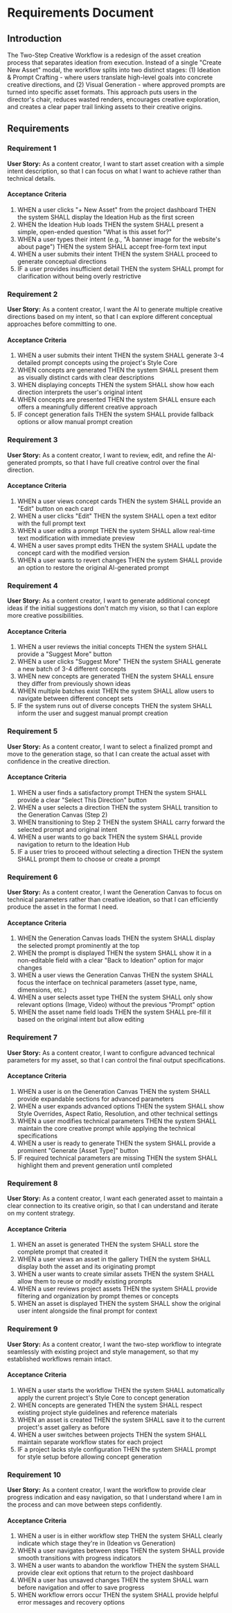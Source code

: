 # Requirements Document

## Introduction

The Two-Step Creative Workflow is a redesign of the asset creation process that separates ideation from execution. Instead of a single "Create New Asset" modal, the workflow splits into two distinct stages: (1) Ideation & Prompt Crafting - where users translate high-level goals into concrete creative directions, and (2) Visual Generation - where approved prompts are turned into specific asset formats. This approach puts users in the director's chair, reduces wasted renders, encourages creative exploration, and creates a clear paper trail linking assets to their creative origins.

## Requirements

### Requirement 1

**User Story:** As a content creator, I want to start asset creation with a simple intent description, so that I can focus on what I want to achieve rather than technical details.

#### Acceptance Criteria

1. WHEN a user clicks "+ New Asset" from the project dashboard THEN the system SHALL display the Ideation Hub as the first screen
2. WHEN the Ideation Hub loads THEN the system SHALL present a simple, open-ended question "What is this asset for?"
3. WHEN a user types their intent (e.g., "A banner image for the website's about page") THEN the system SHALL accept free-form text input
4. WHEN a user submits their intent THEN the system SHALL proceed to generate conceptual directions
5. IF a user provides insufficient detail THEN the system SHALL prompt for clarification without being overly restrictive

### Requirement 2

**User Story:** As a content creator, I want the AI to generate multiple creative directions based on my intent, so that I can explore different conceptual approaches before committing to one.

#### Acceptance Criteria

1. WHEN a user submits their intent THEN the system SHALL generate 3-4 detailed prompt concepts using the project's Style Core
2. WHEN concepts are generated THEN the system SHALL present them as visually distinct cards with clear descriptions
3. WHEN displaying concepts THEN the system SHALL show how each direction interprets the user's original intent
4. WHEN concepts are presented THEN the system SHALL ensure each offers a meaningfully different creative approach
5. IF concept generation fails THEN the system SHALL provide fallback options or allow manual prompt creation

### Requirement 3

**User Story:** As a content creator, I want to review, edit, and refine the AI-generated prompts, so that I have full creative control over the final direction.

#### Acceptance Criteria

1. WHEN a user views concept cards THEN the system SHALL provide an "Edit" button on each card
2. WHEN a user clicks "Edit" THEN the system SHALL open a text editor with the full prompt text
3. WHEN a user edits a prompt THEN the system SHALL allow real-time text modification with immediate preview
4. WHEN a user saves prompt edits THEN the system SHALL update the concept card with the modified version
5. WHEN a user wants to revert changes THEN the system SHALL provide an option to restore the original AI-generated prompt

### Requirement 4

**User Story:** As a content creator, I want to generate additional concept ideas if the initial suggestions don't match my vision, so that I can explore more creative possibilities.

#### Acceptance Criteria

1. WHEN a user reviews the initial concepts THEN the system SHALL provide a "Suggest More" button
2. WHEN a user clicks "Suggest More" THEN the system SHALL generate a new batch of 3-4 different concepts
3. WHEN new concepts are generated THEN the system SHALL ensure they differ from previously shown ideas
4. WHEN multiple batches exist THEN the system SHALL allow users to navigate between different concept sets
5. IF the system runs out of diverse concepts THEN the system SHALL inform the user and suggest manual prompt creation

### Requirement 5

**User Story:** As a content creator, I want to select a finalized prompt and move to the generation stage, so that I can create the actual asset with confidence in the creative direction.

#### Acceptance Criteria

1. WHEN a user finds a satisfactory prompt THEN the system SHALL provide a clear "Select This Direction" button
2. WHEN a user selects a direction THEN the system SHALL transition to the Generation Canvas (Step 2)
3. WHEN transitioning to Step 2 THEN the system SHALL carry forward the selected prompt and original intent
4. WHEN a user wants to go back THEN the system SHALL provide navigation to return to the Ideation Hub
5. IF a user tries to proceed without selecting a direction THEN the system SHALL prompt them to choose or create a prompt

### Requirement 6

**User Story:** As a content creator, I want the Generation Canvas to focus on technical parameters rather than creative ideation, so that I can efficiently produce the asset in the format I need.

#### Acceptance Criteria

1. WHEN the Generation Canvas loads THEN the system SHALL display the selected prompt prominently at the top
2. WHEN the prompt is displayed THEN the system SHALL show it in a non-editable field with a clear "Back to Ideation" option for major changes
3. WHEN a user views the Generation Canvas THEN the system SHALL focus the interface on technical parameters (asset type, name, dimensions, etc.)
4. WHEN a user selects asset type THEN the system SHALL only show relevant options (Image, Video) without the previous "Prompt" option
5. WHEN the asset name field loads THEN the system SHALL pre-fill it based on the original intent but allow editing

### Requirement 7

**User Story:** As a content creator, I want to configure advanced technical parameters for my asset, so that I can control the final output specifications.

#### Acceptance Criteria

1. WHEN a user is on the Generation Canvas THEN the system SHALL provide expandable sections for advanced parameters
2. WHEN a user expands advanced options THEN the system SHALL show Style Overrides, Aspect Ratio, Resolution, and other technical settings
3. WHEN a user modifies technical parameters THEN the system SHALL maintain the core creative prompt while applying the technical specifications
4. WHEN a user is ready to generate THEN the system SHALL provide a prominent "Generate [Asset Type]" button
5. IF required technical parameters are missing THEN the system SHALL highlight them and prevent generation until completed

### Requirement 8

**User Story:** As a content creator, I want each generated asset to maintain a clear connection to its creative origin, so that I can understand and iterate on my content strategy.

#### Acceptance Criteria

1. WHEN an asset is generated THEN the system SHALL store the complete prompt that created it
2. WHEN a user views an asset in the gallery THEN the system SHALL display both the asset and its originating prompt
3. WHEN a user wants to create similar assets THEN the system SHALL allow them to reuse or modify existing prompts
4. WHEN a user reviews project assets THEN the system SHALL provide filtering and organization by prompt themes or concepts
5. WHEN an asset is displayed THEN the system SHALL show the original user intent alongside the final prompt for context

### Requirement 9

**User Story:** As a content creator, I want the two-step workflow to integrate seamlessly with existing project and style management, so that my established workflows remain intact.

#### Acceptance Criteria

1. WHEN a user starts the workflow THEN the system SHALL automatically apply the current project's Style Core to concept generation
2. WHEN concepts are generated THEN the system SHALL respect existing project style guidelines and reference materials
3. WHEN an asset is created THEN the system SHALL save it to the current project's asset gallery as before
4. WHEN a user switches between projects THEN the system SHALL maintain separate workflow states for each project
5. IF a project lacks style configuration THEN the system SHALL prompt for style setup before allowing concept generation

### Requirement 10

**User Story:** As a content creator, I want the workflow to provide clear progress indication and easy navigation, so that I understand where I am in the process and can move between steps confidently.

#### Acceptance Criteria

1. WHEN a user is in either workflow step THEN the system SHALL clearly indicate which stage they're in (Ideation vs Generation)
2. WHEN a user navigates between steps THEN the system SHALL provide smooth transitions with progress indicators
3. WHEN a user wants to abandon the workflow THEN the system SHALL provide clear exit options that return to the project dashboard
4. WHEN a user has unsaved changes THEN the system SHALL warn before navigation and offer to save progress
5. WHEN workflow errors occur THEN the system SHALL provide helpful error messages and recovery options